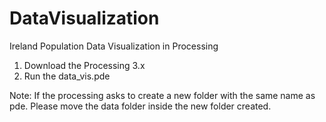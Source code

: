 # DataVisualization
Ireland Population Data Visualization in Processing

1) Download the Processing 3.x
2) Run the data_vis.pde 

Note: If the processing asks to create a new folder with the same name as pde. 
Please move the data folder inside the new folder created.

